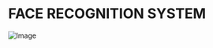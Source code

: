 # FACE RECOGNITION SYSTEM
![Image](https://github.com/user-attachments/assets/73dc8e07-25b5-4d54-b3ed-2345f2fafcd5)
